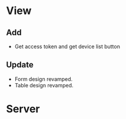 # View

## Add

- Get access token and get device list button

## Update

- Form design revamped.
- Table design revamped.

# Server
